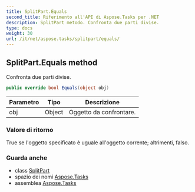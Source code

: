 ```yaml
---
title: SplitPart.Equals
second_title: Riferimento all'API di Aspose.Tasks per .NET
description: SplitPart metodo. Confronta due parti divise.
type: docs
weight: 30
url: /it/net/aspose.tasks/splitpart/equals/
---
```

## SplitPart.Equals method

Confronta due parti divise.

```csharp
public override bool Equals(object obj)
```

| Parametro | Tipo | Descrizione |
| --- | --- | --- |
| obj | Object | Oggetto da confrontare. |

### Valore di ritorno

True se l'oggetto specificato è uguale all'oggetto corrente; altrimenti, falso.

### Guarda anche

* class [SplitPart](../)
* spazio dei nomi [Aspose.Tasks](../../splitpart/)
* assemblea [Aspose.Tasks](../../../)


